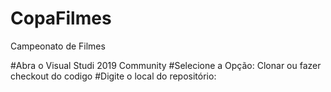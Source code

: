 # CopaFilmes
Campeonato de Filmes


#Abra o Visual Studi 2019 Community
#Selecione a Opção: Clonar ou fazer checkout do codigo
#Digite o local do repositório: 

